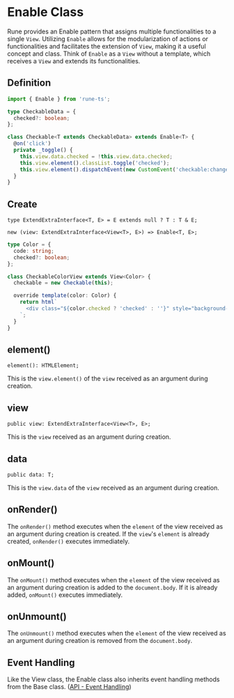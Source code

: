 # Enable Class

Rune provides an Enable pattern that assigns multiple functionalities to a single `View`. Utilizing `Enable` allows for the modularization of actions or functionalities and facilitates the extension of `View`, making it a useful concept and class. Think of `Enable` as a `View` without a template, which receives a `View` and extends its functionalities.

## Definition

```typescript
import { Enable } from 'rune-ts';

type CheckableData = {
  checked?: boolean;
};

class Checkable<T extends CheckableData> extends Enable<T> {
  @on('click')
  private _toggle() {
    this.view.data.checked = !this.view.data.checked;
    this.view.element().classList.toggle('checked');
    this.view.element().dispatchEvent(new CustomEvent('checkable:change', { bubbles: true }));
  }
}
```

## Create

```
type ExtendExtraInterface<T, E> = E extends null ? T : T & E;

new (view: ExtendExtraInterface<View<T>, E>) => Enable<T, E>;
```

```typescript
type Color = {
  code: string;
  checked?: boolean;
};

class CheckableColorView extends View<Color> {
  checkable = new Checkable(this);

  override template(color: Color) {
    return html`
      <div class="${color.checked ? 'checked' : ''}" style="background-color: ${color.code}"></div>
    `;
  }
}
```

## element()

`element(): HTMLElement;`

This is the `view.element()` of the `view` received as an argument during creation.

## view

`public view: ExtendExtraInterface<View<T>, E>;`

This is the `view` received as an argument during creation.

## data

`public data: T;`

This is the `view.data` of the `view` received as an argument during creation.

## onRender()

The `onRender()` method executes when the `element` of the view received as an argument during creation is created. If the `view`'s `element` is already created, `onRender()` executes immediately.

## onMount()

The `onMount()` method executes when the `element` of the view received as an argument during creation is added to the `document.body`. If it is already added, `onMount()` executes immediately.

## onUnmount()

The `onUnmount()` method executes when the `element` of the view received as an argument during creation is removed from the `document.body`.

## Event Handling

Like the View class, the Enable class also inherits event handling methods from the Base class. ([API - Event Handling](/api/event.html))